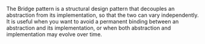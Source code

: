 The Bridge pattern is a structural design pattern that decouples an abstraction from its implementation, so that the two can vary independently.
It is useful when you want to avoid a permanent binding between an abstraction and its implementation, or when both abstraction and implementation may evolve over time.